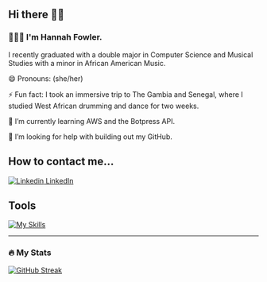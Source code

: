 ## Hi there 👋🏽

### 🙋🏽‍♀️ I'm Hannah Fowler.

I recently graduated with a double major in Computer Science and Musical Studies with a minor in African American Music.

😄 Pronouns: (she/her)

⚡ Fun fact: I took an immersive trip to The Gambia and Senegal, where I studied West African drumming and dance for two weeks.

🌱 I’m currently learning AWS and the Botpress API.

🤔 I’m looking for help with building out my GitHub.

## How to contact me...

[![Linkedin](https://i.stack.imgur.com/gVE0j.png) LinkedIn](https://www.linkedin.com/in/hrfowler/) 


<!--
**hannahrfowler/hannahrfowler** is a ✨ _special_ ✨ repository because its `README.md` (this file) appears on your GitHub profile.
-->

## Tools

[![My Skills](https://skillicons.dev/icons?i=html,css,sass,js,react,typescript,vite,python,java,vscode,git)](https://skillicons.dev)

---

### :fire: My Stats

[![GitHub Streak](http://github-readme-streak-stats.herokuapp.com?user=hannahrfowler&theme=dark&background=000000)](https://git.io/streak-stats)




